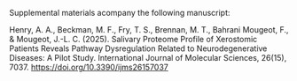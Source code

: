 Supplemental materials acompany the following manuscript: 

Henry, A. A., Beckman, M. F., Fry, T. S., Brennan, M. T., Bahrani Mougeot, F., & Mougeot, J.-L. C. (2025). Salivary Proteome Profile of Xerostomic Patients Reveals Pathway Dysregulation Related to Neurodegenerative Diseases: A Pilot Study. International Journal of Molecular Sciences, 26(15), 7037. https://doi.org/10.3390/ijms26157037
